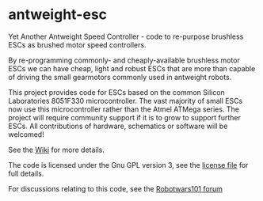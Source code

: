 antweight-esc
=============

Yet Another Antweight Speed Controller - code to re-purpose brushless ESCs as brushed motor speed controllers.

By re-programming commonly- and cheaply-available brushless motor ESCs we can have cheap, light and robust ESCs 
that are more than capable of driving the small gearmotors commonly used in antweight robots.

This project provides code for ESCs based on the common Silicon Laboratories 8051F330 microcontroller. 
The vast majority of small ESCs now use this microcontroller rather than the Atmel ATMega series. 
The project will require community support if it is to grow to support further ESCs. All contributions 
of hardware, schematics or software will be welcomed!

See the [Wiki](https://github.com/GaryA/antweight-esc/wiki) for more details.

The code is licensed under the Gnu GPL version 3, see the [license file](https://github.com/GaryA/antweight-esc/blob/master/LICENSE) 
for full details.

For discussions relating to this code, see the [Robotwars101 forum](http://robotwars101.org/forum/viewtopic.php?f=1&t=2130)